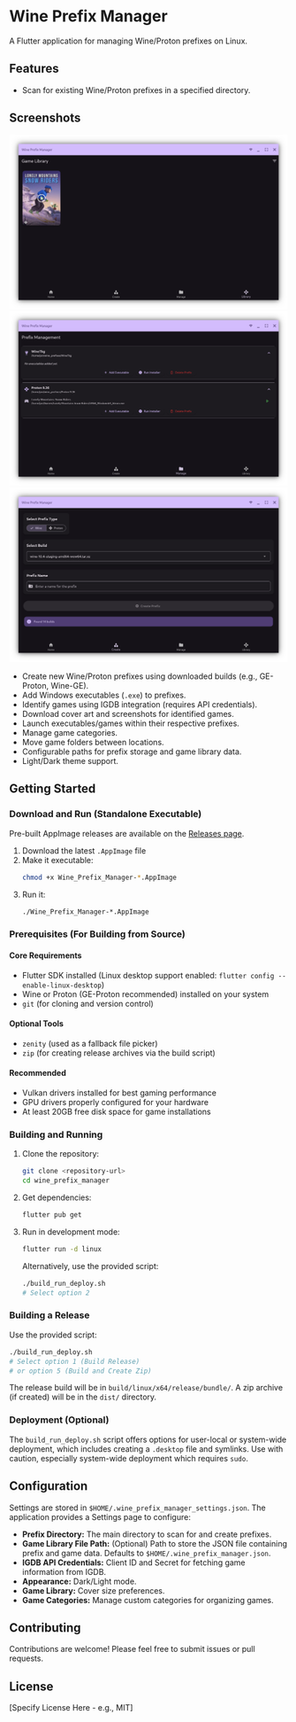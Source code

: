 # Wine Prefix Manager

A Flutter application for managing Wine/Proton prefixes on Linux.

## Features

*   Scan for existing Wine/Proton prefixes in a specified directory.

## Screenshots

![Main Interface](Screenshots/Screenshot_20250327_181806.png)
![Game Details](Screenshots/Screenshot_20250327_181821.png)  
![Prefix Management](Screenshots/Screenshot_20250327_181841.png)

*   Create new Wine/Proton prefixes using downloaded builds (e.g., GE-Proton, Wine-GE).
*   Add Windows executables (`.exe`) to prefixes.
*   Identify games using IGDB integration (requires API credentials).
*   Download cover art and screenshots for identified games.
*   Launch executables/games within their respective prefixes.
*   Manage game categories.
*   Move game folders between locations.
*   Configurable paths for prefix storage and game library data.
*   Light/Dark theme support.

## Getting Started

### Download and Run (Standalone Executable)

Pre-built AppImage releases are available on the [Releases page](https://github.com/yourusername/wine_prefix_manager/releases).

1. Download the latest `.AppImage` file
2. Make it executable:
   ```bash
   chmod +x Wine_Prefix_Manager-*.AppImage
   ```
3. Run it:
   ```bash
   ./Wine_Prefix_Manager-*.AppImage
   ```

### Prerequisites (For Building from Source)

#### Core Requirements
*   Flutter SDK installed (Linux desktop support enabled: `flutter config --enable-linux-desktop`)
*   Wine or Proton (GE-Proton recommended) installed on your system
*   `git` (for cloning and version control)

#### Optional Tools
*   `zenity` (used as a fallback file picker)
*   `zip` (for creating release archives via the build script)

#### Recommended
*   Vulkan drivers installed for best gaming performance
*   GPU drivers properly configured for your hardware
*   At least 20GB free disk space for game installations

### Building and Running

1.  Clone the repository:
    ```bash
    git clone <repository-url>
    cd wine_prefix_manager
    ```
2.  Get dependencies:
    ```bash
    flutter pub get
    ```
3.  Run in development mode:
    ```bash
    flutter run -d linux
    ```
    Alternatively, use the provided script:
    ```bash
    ./build_run_deploy.sh
    # Select option 2
    ```

### Building a Release

Use the provided script:
```bash
./build_run_deploy.sh
# Select option 1 (Build Release)
# or option 5 (Build and Create Zip)
```
The release build will be in `build/linux/x64/release/bundle/`.
A zip archive (if created) will be in the `dist/` directory.

### Deployment (Optional)

The `build_run_deploy.sh` script offers options for user-local or system-wide deployment, which includes creating a `.desktop` file and symlinks. Use with caution, especially system-wide deployment which requires `sudo`.

## Configuration

Settings are stored in `$HOME/.wine_prefix_manager_settings.json`. The application provides a Settings page to configure:

*   **Prefix Directory:** The main directory to scan for and create prefixes.
*   **Game Library File Path:** (Optional) Path to store the JSON file containing prefix and game data. Defaults to `$HOME/.wine_prefix_manager.json`.
*   **IGDB API Credentials:** Client ID and Secret for fetching game information from IGDB.
*   **Appearance:** Dark/Light mode.
*   **Game Library:** Cover size preferences.
*   **Game Categories:** Manage custom categories for organizing games.

## Contributing

Contributions are welcome! Please feel free to submit issues or pull requests.

## License

[Specify License Here - e.g., MIT]
